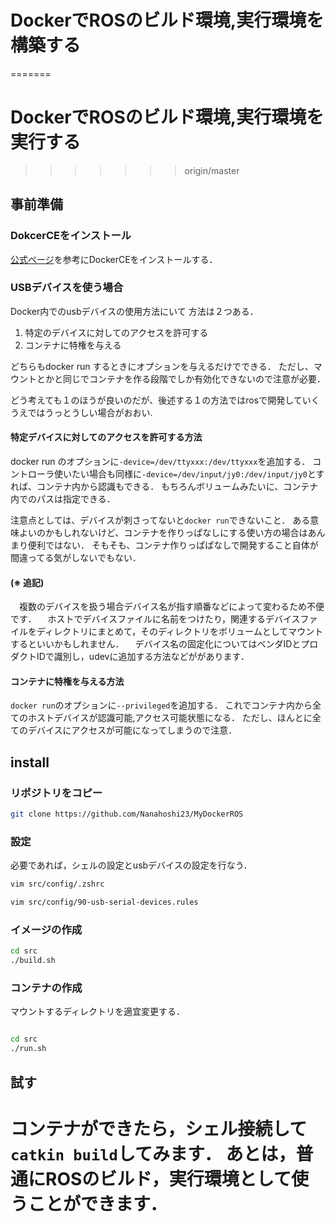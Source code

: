 # DockerでROSのビルド環境,実行環境を構築する
=======
# DockerでROSのビルド環境,実行環境を実行する
>>>>>>> origin/master
## 事前準備

### DokcerCEをインストール
[公式ページ]()を参考にDockerCEをインストールする．

### USBデバイスを使う場合
Docker内でのusbデバイスの使用方法にいて
方法は２つある．

1. 特定のデバイスに対してのアクセスを許可する
2. コンテナに特権を与える

どちらもdocker run するときにオプションを与えるだけでできる．
ただし、マウントとかと同じでコンテナを作る段階でしか有効化できないので注意が必要．

どう考えても１のほうが良いのだが、後述する１の方法ではrosで開発していくうえではうっとうしい場合がおおい.


#### 特定デバイスに対してのアクセスを許可する方法
docker run のオプションに`-device=/dev/ttyxxx:/dev/ttyxxx`を追加する．
コントローラ使いたい場合も同様に`-device=/dev/input/jy0:/dev/input/jy0`とすれば、コンテナ内から認識もできる．
もちろんボリュームみたいに、コンテナ内でのパスは指定できる．

注意点としては、デバイスが刺さってないと`docker run`できないこと．
ある意味よいのかもしれないけど、コンテナを作りっぱなしにする使い方の場合はあんまり便利ではない．
そもそも、コンテナ作りっぱぱなしで開発すること自体が間違ってる気がしないでもない．

#### (※ 追記)
　複数のデバイスを扱う場合デバイス名が指す順番などによって変わるため不便です．
　ホストでデバイスファイルに名前をつけたり，関連するデバイスファイルをディレクトリにまとめて，そのディレクトリをボリュームとしてマウントするといいかもしれません．
　デバイス名の固定化についてはベンダIDとプロダクトIDで識別し，udevに追加する方法などががあります．

#### コンテナに特権を与える方法
`docker run`のオプションに`--privileged`を追加する．
これでコンテナ内から全てのホストデバイスが認識可能,アクセス可能状態になる．
ただし、ほんとに全てのデバイスにアクセスが可能になってしまうので注意．

## install

### リポジトリをコピー
```.zsh
git clone https://github.com/Nanahoshi23/MyDockerROS
```

### 設定
必要であれば，シェルの設定とusbデバイスの設定を行なう．

```.zsh
vim src/config/.zshrc
```

```.zsh
vim src/config/90-usb-serial-devices.rules
```

### イメージの作成
```.zsh
cd src
./build.sh
```


### コンテナの作成
マウントするディレクトリを適宜変更する．
```.zsh
```

```.zsh
cd src
./run.sh
```

## 試す
コンテナができたら，シェル接続して`catkin build`してみます．
あとは，普通にROSのビルド，実行環境として使うことができます．
=======
